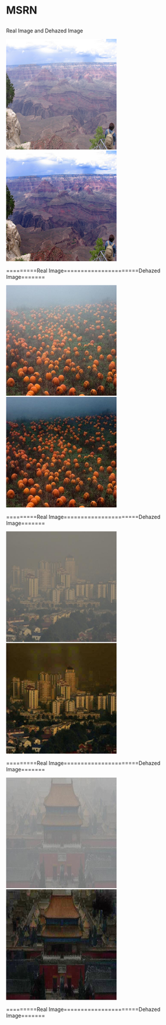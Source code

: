 # MSRN
##
Real Image and Dehazed Image  
 <p float="left"> <img src="https://github.com/hong-ye/MSRN/blob/main/dehaze-result/1.png" width="300" /> <img src="https://github.com/hong-ye/MSRN/blob/main/dehaze-result/dehaze1.png" width="300" />  </p>   
=========Real Image======================Dehazed Image=======

 <p float="left"> <img src="https://github.com/hong-ye/MSRN/blob/main/dehaze-result/7.jpg" width="300" /> <img src="https://github.com/hong-ye/MSRN/blob/main/dehaze-result/dehaze7.jpg" width="300" />  </p>   
 =========Real Image======================Dehazed Image=======
 
  <p float="left"> <img src="https://github.com/hong-ye/MSRN/blob/main/dehaze-result/3.jpg" width="300" /> <img src="https://github.com/hong-ye/MSRN/blob/main/dehaze-result/dehaze3.jpg" width="300" />  </p>   
 =========Real Image======================Dehazed Image=======
 
   <p float="left"> <img src="https://github.com/hong-ye/MSRN/blob/main/dehaze-result/11.jpg" width="300" /> <img src="https://github.com/hong-ye/MSRN/blob/main/dehaze-result/dehaze11.jpg" width="300" />  </p>   
 =========Real Image======================Dehazed Image=======
